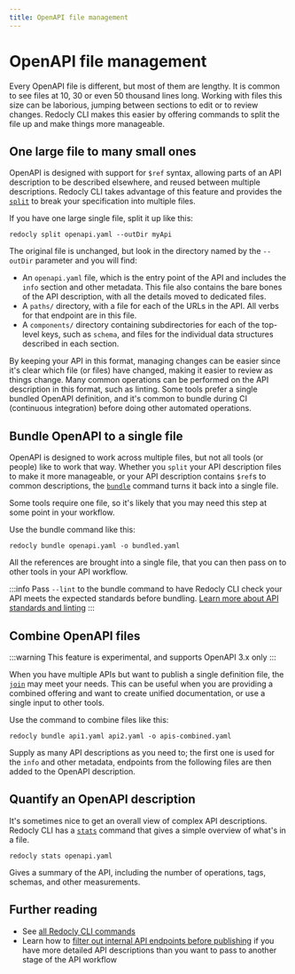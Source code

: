 ```yaml
---
title: OpenAPI file management
---
```


# OpenAPI file management

Every OpenAPI file is different, but most of them are lengthy. It is common to see files at 10, 30 or even 50 thousand lines long. Working with files this size can be laborious, jumping between sections to edit or to review changes. Redocly CLI makes this easier by offering commands to split the file up and make things more manageable.

## One large file to many small ones

OpenAPI is designed with support for `$ref` syntax, allowing parts of an API description to be described elsewhere, and reused between multiple descriptions. Redocly CLI takes advantage of this feature and provides the [`split`](./commands/split.md) to break your specification into multiple files.

If you have one large single file, split it up like this:

```
redocly split openapi.yaml --outDir myApi
```

The original file is unchanged, but look in the directory named by the `--outDir` parameter and you will find:
* An `openapi.yaml` file, which is the entry point of the API and includes the `info` section and other metadata. This file also contains the bare bones of the API description, with all the details moved to dedicated files.
* A `paths/` directory, with a file for each of the URLs in the API. All verbs for that endpoint are in this file.
* A `components/` directory containing subdirectories for each of the top-level keys, such as `schema`, and files for the individual data structures described in each section.

By keeping your API in this format, managing changes can be easier since it's clear which file (or files) have changed, making it easier to review as things change. Many common operations can be performed on the API description in this format, such as linting. Some tools prefer a single bundled OpenAPI definition, and it's common to bundle during CI (continuous integration) before doing other automated operations.

## Bundle OpenAPI to a single file

OpenAPI is designed to work across multiple files, but not all tools (or people) like to work that way. Whether you `split` your API description files to make it more manageable, or your API description contains `$ref`s to common descriptions, the [`bundle`](./commands/bundle.md) command turns it back into a single file.

Some tools require one file, so it's likely that you may need this step at some point in your workflow.

Use the bundle command like this:

```
redocly bundle openapi.yaml -o bundled.yaml
```

All the references are brought into a single file, that you can then pass on to other tools in your API workflow.

:::info
Pass `--lint` to the bundle command to have Redocly CLI check your API meets the expected standards before bundling. [Learn more about API standards and linting](./api-standards.md)
:::

## Combine OpenAPI files

:::warning
This feature is experimental, and supports OpenAPI 3.x only
:::

When you have multiple APIs but want to publish a single definition file, the [`join`](./commands/join.md) may meet your needs. This can be useful when you are providing a combined offering and want to create unified documentation, or use a single input to other tools.

Use the command to combine files like this:

```
redocly bundle api1.yaml api2.yaml -o apis-combined.yaml
```

Supply as many API descriptions as you need to; the first one is used for the `info` and other metadata, endpoints from the following files are then added to the OpenAPI description.

## Quantify an OpenAPI description

It's sometimes nice to get an overall view of complex API descriptions. Redocly CLI has a [`stats`](./commands/stats.md) command that gives a simple overview of what's in a file.

```
redocly stats openapi.yaml
```

Gives a summary of the API, including the number of operations, tags, schemas, and other measurements.

## Further reading

* See [all Redocly CLI commands](./commands/index.md)
* Learn how to [filter out internal API endpoints before publishing](./guides/hide-apis.md) if you have more detailed API descriptions than you want to pass to another stage of the API workflow

